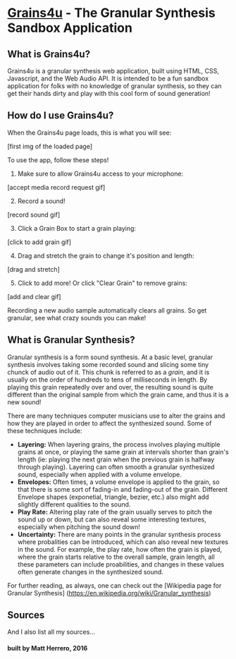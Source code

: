 <h1><a href="https://ccrma.stanford.edu/~mherrero/220c/grains4u/">Grains4u</a> - The Granular Synthesis Sandbox Application</h1>

## What is Grains4u?
Grains4u is a granular synthesis web application, built using HTML, CSS, Javascript, and the Web Audio API.
It is intended to be a fun sandbox application for folks with no knowledge of granular synthesis, so they can get their hands
dirty and play with this cool form of sound generation!

## How do I use Grains4u?
When the Grains4u page loads, this is what you will see:

[first img of the loaded page]

To use the app, follow these steps!

1. Make sure to allow Grains4u access to your microphone:

[accept media record request gif]

2. Record a sound!

[record sound gif]

3. Click a Grain Box to start a grain playing:

[click to add grain gif]

4. Drag and stretch the grain to change it's position and length:

[drag and stretch]

5. Click to add more! Or click "Clear Grain" to remove grains:

[add and clear gif]

Recording a new audio sample automatically clears all grains. So get granular, see what crazy sounds you can make!

## What is Granular Synthesis?
Granular synthesis is a form sound synthesis. At a basic level, granular synthesis involves taking some
recorded sound and slicing some tiny chunck of audio out of it. This chunk is referred to as a *grain*, 
and it is usually on the order of hundreds to tens of milliseconds in length. By playing this grain repeatedly
over and over, the resulting sound is quite different than the original sample from which the grain came, and thus
it is a new sound!


There are many techniques computer musicians use to alter the grains and how they are played in order to affect the
synthesized sound. Some of these techniques include:
* __Layering:__ When layering grains, the process involves playing multiple grains at once, or playing the same grain at
intervals shorter than grain's length (ie: playing the next grain when the previous grain is halfway through playing). Layering can often
smooth a granular synthesized sound, especially when applied with a volume envelope.
* __Envelopes:__ Often times, a volume envelope is applied to the grain, so that there is some sort of fading-in and fading-out of the grain.
Different Envelope shapes (exponetial, triangle, bezier, etc.) also might add slightly different qualities to the sound.
* __Play Rate:__ Altering play rate of the grain usually serves to pitch the sound up or down, but can also reveal some interesting textures, especially
when pitching the sound down!
* __Uncertainty:__ There are many points in the granular synthesis process where probalities can be introduced, which can also reveal new textures
in the sound. For example, the play rate, how often the grain is played, where the grain starts relative to the overall sample, grain length, all these
parameters can include proabilities, and changes in these values often generate changes in the synthesized sound.


For further reading, as always, one can check out the [Wikipedia page for Granular Synthesis] (https://en.wikipedia.org/wiki/Granular_synthesis) 

## Sources
And I also list all my sources...

#### built by Matt Herrero, 2016